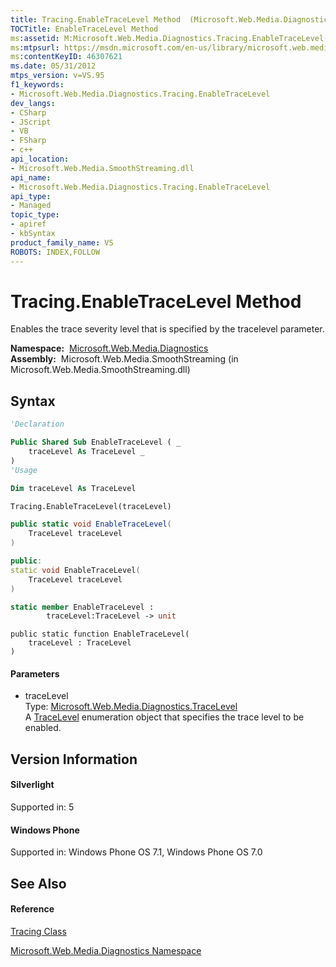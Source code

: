 ```yaml
---
title: Tracing.EnableTraceLevel Method  (Microsoft.Web.Media.Diagnostics)
TOCTitle: EnableTraceLevel Method
ms:assetid: M:Microsoft.Web.Media.Diagnostics.Tracing.EnableTraceLevel(Microsoft.Web.Media.Diagnostics.TraceLevel)
ms:mtpsurl: https://msdn.microsoft.com/en-us/library/microsoft.web.media.diagnostics.tracing.enabletracelevel(v=VS.95)
ms:contentKeyID: 46307621
ms.date: 05/31/2012
mtps_version: v=VS.95
f1_keywords:
- Microsoft.Web.Media.Diagnostics.Tracing.EnableTraceLevel
dev_langs:
- CSharp
- JScript
- VB
- FSharp
- c++
api_location:
- Microsoft.Web.Media.SmoothStreaming.dll
api_name:
- Microsoft.Web.Media.Diagnostics.Tracing.EnableTraceLevel
api_type:
- Managed
topic_type:
- apiref
- kbSyntax
product_family_name: VS
ROBOTS: INDEX,FOLLOW
---
```


# Tracing.EnableTraceLevel Method

Enables the trace severity level that is specified by the tracelevel parameter.

**Namespace:**  [Microsoft.Web.Media.Diagnostics](microsoft-web-media-diagnostics-namespace_1.md)  
**Assembly:**  Microsoft.Web.Media.SmoothStreaming (in Microsoft.Web.Media.SmoothStreaming.dll)

## Syntax

``` vb
'Declaration

Public Shared Sub EnableTraceLevel ( _
    traceLevel As TraceLevel _
)
'Usage

Dim traceLevel As TraceLevel

Tracing.EnableTraceLevel(traceLevel)
```

``` csharp
public static void EnableTraceLevel(
    TraceLevel traceLevel
)
```

``` c++
public:
static void EnableTraceLevel(
    TraceLevel traceLevel
)
```

``` fsharp
static member EnableTraceLevel : 
        traceLevel:TraceLevel -> unit 
```

``` jscript
public static function EnableTraceLevel(
    traceLevel : TraceLevel
)
```

#### Parameters

  - traceLevel  
    Type: [Microsoft.Web.Media.Diagnostics.TraceLevel](tracelevel-enumeration-microsoft-web-media-diagnostics_1.md)  
    A [TraceLevel](tracelevel-enumeration-microsoft-web-media-diagnostics_1.md) enumeration object that specifies the trace level to be enabled.

## Version Information

#### Silverlight

Supported in: 5  

#### Windows Phone

Supported in: Windows Phone OS 7.1, Windows Phone OS 7.0  

## See Also

#### Reference

[Tracing Class](tracing-class-microsoft-web-media-diagnostics_1.md)

[Microsoft.Web.Media.Diagnostics Namespace](microsoft-web-media-diagnostics-namespace_1.md)

